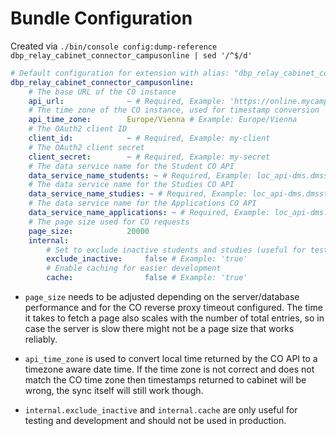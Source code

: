 
# Bundle Configuration

Created via `./bin/console config:dump-reference dbp_relay_cabinet_connector_campusonline | sed '/^$/d'`

```yaml
# Default configuration for extension with alias: "dbp_relay_cabinet_connector_campusonline"
dbp_relay_cabinet_connector_campusonline:
    # The base URL of the CO instance
    api_url:              ~ # Required, Example: 'https://online.mycampus.org/campus_online'
    # The time zone of the CO instance, used for timestamp conversion
    api_time_zone:        Europe/Vienna # Example: Europe/Vienna
    # The OAuth2 client ID
    client_id:            ~ # Required, Example: my-client
    # The OAuth2 client secret
    client_secret:        ~ # Required, Example: my-secret
    # The data service name for the Student CO API
    data_service_name_students: ~ # Required, Example: loc_api-dms.dmsstudents
    # The data service name for the Studies CO API
    data_service_name_studies: ~ # Required, Example: loc_api-dms.dmsstudies
    # The data service name for the Applications CO API
    data_service_name_applications: ~ # Required, Example: loc_api-dms.dmsapplicants
    # The page size used for CO requests
    page_size:            20000
    internal:
        # Set to exclude inactive students and studies (useful for testing with less data)
        exclude_inactive:     false # Example: 'true'
        # Enable caching for easier development
        cache:                false # Example: 'true'
```

* `page_size` needs to be adjusted depending on the server/database performance
  and for the CO reverse proxy timeout configured. The time it takes to fetch a
  page also scales with the number of total entries, so in case the server is
  slow there might not be a page size that works reliably.

* `api_time_zone` is used to convert local time returned by the CO API to a
  timezone aware date time. If the time zone is not correct and does not match
  the CO time zone then timestamps returned to cabinet will be wrong, the sync
  itself will still work though.

* `internal.exclude_inactive` and `internal.cache` are only useful for testing
  and development and should not be used in production.
